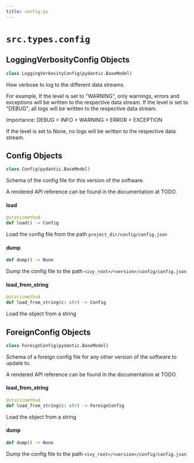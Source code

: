 ```yaml
---
title: config.py
---
```


# `src.types.config`

## LoggingVerbosityConfig Objects

```python
class LoggingVerbosityConfig(pydantic.BaseModel)
```

How verbose to log to the different data streams.

For example, If the level is set to "WARNING", only warnings, errors
and exceptions will be written to the respective data stream. If the
level is set to "DEBUG", all logs will be written to the respective
data stream.

Importance: DEBUG > INFO > WARNING > ERROR > EXCEPTION

If the level is set to None, no logs will be written to the respective
data stream.


## Config Objects

```python
class Config(pydantic.BaseModel)
```

Schema of the config file for this version of the software.

A rendered API reference can be found in the documentation at TODO.


#### load

```python
@staticmethod
def load() -> Config
```

Load the config file from the path `project_dir/config/config.json`


#### dump

```python
def dump() -> None
```

Dump the config file to the path `<ivy_root>/<version>/config/config.json`


#### load\_from\_string

```python
@staticmethod
def load_from_string(c: str) -> Config
```

Load the object from a string


## ForeignConfig Objects

```python
class ForeignConfig(pydantic.BaseModel)
```

Schema of a foreign config file for any other version of the software
to update to.

A rendered API reference can be found in the documentation at TODO.


#### load\_from\_string

```python
@staticmethod
def load_from_string(c: str) -> ForeignConfig
```

Load the object from a string


#### dump

```python
def dump() -> None
```

Dump the config file to the path `<ivy_root>/<version>/config/config.json`